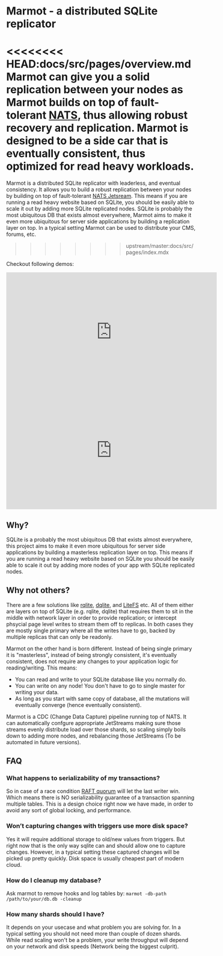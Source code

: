 # Marmot - a distributed SQLite replicator

<<<<<<<< HEAD:docs/src/pages/overview.md
Marmot can give you a solid replication between your nodes as Marmot builds on top of fault-tolerant [NATS](https://nats.io/), thus allowing robust recovery and replication. Marmot is designed to be a side car that is eventually consistent, thus optimized for read heavy workloads.
========
Marmot is a distributed SQLite replicator with leaderless, and eventual consistency. It allows you to build a robust replication 
between your nodes by building on top of fault-tolerant [NATS Jetsream](https://nats.io/). This means if you are running a read 
heavy website based on SQLite, you should be easily able to scale it out by adding more SQLite replicated nodes. SQLite is 
probably the most ubiquitous DB that exists almost everywhere, Marmot aims to make it even more ubiquitous for server 
side applications by building a replication layer on top. In a typical setting Marmot can be used to distribute your 
CMS, forums, etc. 
>>>>>>>> upstream/master:docs/src/pages/index.mdx

Checkout following demos:

<center>
<iframe width="560" height="315" src="https://www.youtube.com/embed/GQ5x8pc9vuI" title="YouTube video player" frameborder="0" allow="accelerometer; autoplay; clipboard-write; encrypted-media; gyroscope; picture-in-picture" allowfullscreen></iframe>
 

<iframe width="560" height="315" src="https://www.youtube.com/embed/QqZl61bJ9BA" title="YouTube video player" frameborder="0" allow="accelerometer; autoplay; clipboard-write; encrypted-media; gyroscope; picture-in-picture" allowfullscreen></iframe>
</center>


## Why?

SQLite is a probably the most ubiquitous DB that exists almost everywhere, this project aims to make it even more ubiquitous for server
side applications by building a masterless replication layer on top. This means if you are running a read heavy website based on SQLite
you should be easily able to scale it out by adding more nodes of your app with SQLite replicated nodes.

## Why not others?

There are a few solutions like [rqlite](https://github.com/rqlite/rqlite), [dqlite](https://dqlite.io/), and
[LiteFS](https://github.com/superfly/litefs) etc. All of them either are layers on top of SQLite (e.g.
rqlite, dqlite) that requires them to sit in the middle with network layer in order to provide
replication; or intercept phsycial page level writes to stream them off to replicas. In both
cases they are mostly single primary where all the writes have to go, backed by multiple
replicas that can only be readonly.

Marmot on the other hand is born different. Instead of being single primary it is "masterless", instead of being strongly consistent,
it's eventually consistent, does not require any changes to your application logic for reading/writing. This means:

- You can read and write to your SQLite database like you normally do.
- You can write on any node! You don't have to go to single master for writing your data.
- As long as you start with same copy of database, all the mutations will eventually converge (hence eventually consistent).

Marmot is a CDC (Change Data Capture) pipeline running top of NATS. It can automatically confgure appropriate JetStreams making sure
those streams evenly distribute load over those shards, so scaling simply boils down to adding more nodes, and rebalancing
those JetStreams (To be automated in future versions).

## FAQ

### What happens to serializability of my transactions?

So in case of a race condition [RAFT quorum](https://docs.nats.io/running-a-nats-service/configuration/clustering/jetstream_clustering#raft) 
will let the last writer win. Which means there is NO serializability guarantee of a transaction spanning multiple tables. This is a design 
choice right now we have made, in order to avoid any sort of global locking, and performance. 

### Won’t capturing changes with triggers use more disk space?

Yes it will require additional storage to old/new values from triggers. But right now that is the only way sqlite can and should allow one to capture changes. However, in a typical setting these captured changes will be picked up pretty quickly. Disk space is usually cheapest part of modern cloud.

### How do I cleanup my database?

Ask marmot to remove hooks and log tables by:
`marmot -db-path /path/to/your/db.db -cleanup`

### How many shards should I have?

It depends on your usecase and what problem you are solving for. In a typical setting you should not need more than couple of dozen shards. While read scaling won't be a problem, your write throughput will depend on your network and
disk speeds (Network being the biggest culprit).
